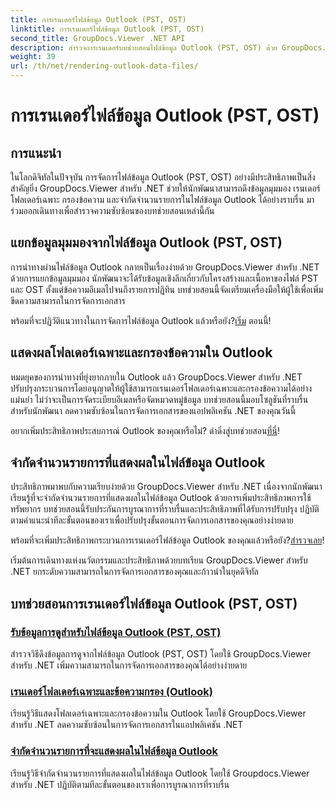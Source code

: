 ```yaml
---
title: การเรนเดอร์ไฟล์ข้อมูล Outlook (PST, OST)
linktitle: การเรนเดอร์ไฟล์ข้อมูล Outlook (PST, OST)
second_title: GroupDocs.Viewer .NET API
description: สำรวจการเรนเดอร์บทช่วยสอนไฟล์ข้อมูล Outlook (PST, OST) ด้วย GroupDocs.Viewer สำหรับ .NET ค้นพบเทคนิคการจัดการเอกสารที่มีประสิทธิภาพได้อย่างง่ายดาย
weight: 39
url: /th/net/rendering-outlook-data-files/
---
```


# การเรนเดอร์ไฟล์ข้อมูล Outlook (PST, OST)

## การแนะนำ

ในโลกดิจิทัลในปัจจุบัน การจัดการไฟล์ข้อมูล Outlook (PST, OST) อย่างมีประสิทธิภาพเป็นสิ่งสำคัญยิ่ง GroupDocs.Viewer สำหรับ .NET ช่วยให้นักพัฒนาสามารถดึงข้อมูลมุมมอง เรนเดอร์โฟลเดอร์เฉพาะ กรองข้อความ และจำกัดจำนวนรายการในไฟล์ข้อมูล Outlook ได้อย่างราบรื่น มาร่วมออกเดินทางเพื่อสำรวจความซับซ้อนของบทช่วยสอนเหล่านี้กัน

## แยกข้อมูลมุมมองจากไฟล์ข้อมูล Outlook (PST, OST)
การนำทางผ่านไฟล์ข้อมูล Outlook กลายเป็นเรื่องง่ายด้วย GroupDocs.Viewer สำหรับ .NET ด้วยการแยกข้อมูลมุมมอง นักพัฒนาจะได้รับข้อมูลเชิงลึกเกี่ยวกับโครงสร้างและเนื้อหาของไฟล์ PST และ OST ตั้งแต่ข้อความอีเมลไปจนถึงรายการปฏิทิน บทช่วยสอนนี้จัดเตรียมเครื่องมือให้ผู้ใช้เพื่อเพิ่มขีดความสามารถในการจัดการเอกสาร 

 พร้อมที่จะปฏิวัติแนวทางในการจัดการไฟล์ข้อมูล Outlook แล้วหรือยัง?[เริ่ม](./get-view-info-outlook-data-file/) ตอนนี้!

## แสดงผลโฟลเดอร์เฉพาะและกรองข้อความใน Outlook
หมดยุคของการนำทางที่ยุ่งยากภายใน Outlook แล้ว GroupDocs.Viewer สำหรับ .NET ปรับปรุงกระบวนการโดยอนุญาตให้ผู้ใช้สามารถเรนเดอร์โฟลเดอร์เฉพาะและกรองข้อความได้อย่างแม่นยำ ไม่ว่าจะเป็นการจัดระเบียบอีเมลหรือจัดหมวดหมู่ข้อมูล บทช่วยสอนนี้มอบโซลูชันที่ราบรื่นสำหรับนักพัฒนา ลดความซับซ้อนในการจัดการเอกสารของแอปพลิเคชัน .NET ของคุณวันนี้

 อยากเพิ่มประสิทธิภาพประสบการณ์ Outlook ของคุณหรือไม่? ดำดิ่งสู่บทช่วยสอน[ที่นี่](./render-specific-folders-and-filter-messages-outlook/)!

## จำกัดจำนวนรายการที่แสดงผลในไฟล์ข้อมูล Outlook
ประสิทธิภาพมาพบกับความเรียบง่ายด้วย GroupDocs.Viewer สำหรับ .NET เนื่องจากนักพัฒนาเรียนรู้ที่จะจำกัดจำนวนรายการที่แสดงผลในไฟล์ข้อมูล Outlook ด้วยการเพิ่มประสิทธิภาพการใช้ทรัพยากร บทช่วยสอนนี้รับประกันการบูรณาการที่ราบรื่นและประสิทธิภาพที่ได้รับการปรับปรุง ปฏิบัติตามคำแนะนำทีละขั้นตอนของเราเพื่อปรับปรุงขั้นตอนการจัดการเอกสารของคุณอย่างง่ายดาย

 พร้อมที่จะเพิ่มประสิทธิภาพกระบวนการเรนเดอร์ไฟล์ข้อมูล Outlook ของคุณแล้วหรือยัง?[สำรวจเลย](./limit-items-to-render-outlook-data-files/)!

เริ่มต้นการเดินทางแห่งนวัตกรรมและประสิทธิภาพด้วยบทเรียน GroupDocs.Viewer สำหรับ .NET ยกระดับความสามารถในการจัดการเอกสารของคุณและก้าวนำในยุคดิจิทัล
## บทช่วยสอนการเรนเดอร์ไฟล์ข้อมูล Outlook (PST, OST)
### [รับข้อมูลการดูสำหรับไฟล์ข้อมูล Outlook (PST, OST)](./get-view-info-outlook-data-file/)
สำรวจวิธีดึงข้อมูลการดูจากไฟล์ข้อมูล Outlook (PST, OST) โดยใช้ GroupDocs.Viewer สำหรับ .NET เพิ่มความสามารถในการจัดการเอกสารของคุณได้อย่างง่ายดาย
### [เรนเดอร์โฟลเดอร์เฉพาะและข้อความกรอง (Outlook)](./render-specific-folders-and-filter-messages-outlook/)
เรียนรู้วิธีแสดงโฟลเดอร์เฉพาะและกรองข้อความใน Outlook โดยใช้ GroupDocs.Viewer สำหรับ .NET ลดความซับซ้อนในการจัดการเอกสารในแอปพลิเคชัน .NET
### [จำกัดจำนวนรายการที่จะแสดงผลในไฟล์ข้อมูล Outlook](./limit-items-to-render-outlook-data-files/)
เรียนรู้วิธีจำกัดจำนวนรายการที่แสดงผลในไฟล์ข้อมูล Outlook โดยใช้ Groupdocs.Viewer สำหรับ .NET ปฏิบัติตามทีละขั้นตอนของเราเพื่อการบูรณาการที่ราบรื่น